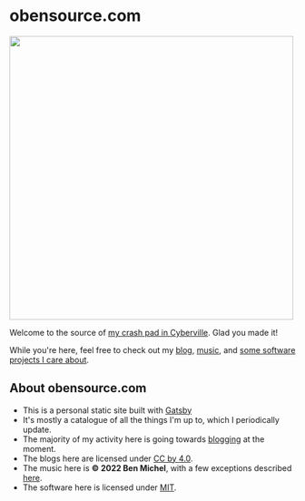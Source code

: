 # obensource.com

<img width=500 src="https://user-images.githubusercontent.com/1910457/174697306-ba9d4f9a-e0c7-4fbf-80c6-7cb0e78c3fc8.gif" />

Welcome to the source of [my crash pad in Cyberville](https://www.obensource.com). Glad you made it!

While you're here, feel free to check out my [blog](https://obensource.com/writing/), [music](https://obensource.com/music/), and [some software projects I care about](https://obensource.com/software/).

## About obensource.com
* This is a personal static site built with [Gatsby](https://www.gatsbyjs.com/)
* It's mostly a catalogue of all the things I'm up to, which I periodically update.
* The majority of my activity here is going towards [blogging](https://obensource.com/writing/) at the moment.
* The blogs here are licensed under [CC by 4.0](https://creativecommons.org/licenses/by/4.0/).
* The music here is **© 2022 Ben Michel**, with a few exceptions described [here](https://github.com/obensource/obensource.com/blob/main/LICENSE.md).
* The software here is licensed under [MIT](https://opensource.org/licenses/MIT).
